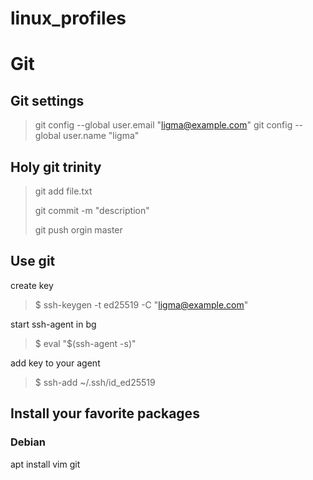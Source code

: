 # linux_profiles

# Git
## Git settings

> git config --global user.email "ligma@example.com"
> git config --global user.name "ligma"


## Holy git trinity

> git add file.txt
> 
> git commit -m "description"
> 
> git push orgin master
 
## Use git

create key

> $ ssh-keygen -t ed25519 -C "ligma@example.com"

start ssh-agent in bg

> $ eval "$(ssh-agent -s)"

add key to your agent

>  $ ssh-add ~/.ssh/id_ed25519

##


## Install your favorite packages 

### Debian

apt install vim git


